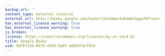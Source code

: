 ```yaml
---
backup_url: ''
content_type: external-resource
external_url: http://books.google.com/books?id=k9wwrAakUmAC&pg=PAfrontcover
has_external_licence_warning: true
has_external_license_warning: true
is_broken: ''
license: https://creativecommons.org/licenses/by-nc-sa/4.0/
title: Google Books
uid: 9d767156-6679-410d-9a0f-4dbd3f4cf919
---
```

